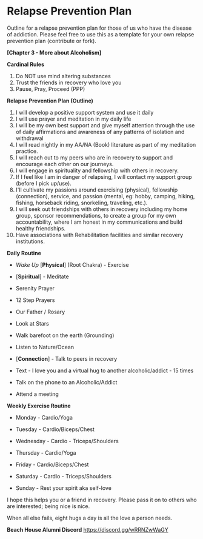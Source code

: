 # Relapse Prevention Plan

Outline for a relapse prevention plan for those of us who have the disease of addiction. Please feel free to use this as a template for your own relapse prevention plan (contribute or fork).

**[Chapter 3 - More about Alcoholism]**

**Cardinal Rules**

1.  Do NOT use mind altering substances
2.  Trust the friends in recovery who love you
3.  Pause, Pray, Proceed (PPP)

**Relapse Prevention Plan (Outline)**

1.  I will develop a positive support system and use it daily
2.  I will use prayer and meditation in my daily life
3.  I will be my own best support and give myself attention through the use of daily affirmations and awareness of any patterns of isolation and withdrawal
4.  I will read nightly in my AA/NA (Book) literature as part of my meditation practice.
5.  I will reach out to my peers who are in recovery to support and encourage each other on our journeys.
6.  I will engage in spirituality and fellowship with others in recovery.
7.  If I feel like I am in danger of relapsing, I will contact my support group (before I pick up/use).
8.  I'll cultivate my passions around exercising (physical), fellowship (connection), service, and passion (mental, eg: hobby, camping, hiking, fishing, horseback riding, snorkeling, traveling, etc.).
9.  I will seek out friendships with others in recovery including my home group, sponsor recommendations, to create a group for my own accountability, where I am honest in my communications and build healthy friendships.
10. Have associations with Rehabilitation facilities and similar recovery institutions.

**Daily Routine**

- _Wake Up_ [**Physical**] (Root Chakra) - Exercise
- [**Spiritual**] - Meditate

- Serenity Prayer
- 12 Step Prayers
- Our Father / Rosary
- Look at Stars
- Walk barefoot on the earth (Grounding)
- Listen to Nature/Ocean

- [**Connection**] - Talk to peers in recovery

- Text - I love you and a virtual hug to another alcoholic/addict - 15 times
- Talk on the phone to an Alcoholic/Addict
- Attend a meeting

**Weekly Exercise Routine**

- Monday - Cardio/Yoga
- Tuesday - Cardio/Biceps/Chest
- Wednesday - Cardio - Triceps/Shoulders
- Thursday - Cardio/Yoga

- Friday - Cardio/Biceps/Chest

- Saturday - Cardio - Triceps/Shoulders

- Sunday - Rest your spirit aka self-love

I hope this helps you or a friend in recovery. Please pass it on to others who are interested; being nice is nice.

When all else fails, eight hugs a day is all the love a person needs.

**Beach House Alumni Discord**
https://discord.gg/wRRNZwWaGY
